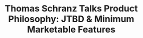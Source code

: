 ---
name: "Thomas Schranz"
title: "Thomas Schranz Talks Product Philosophy: JTBD & Minimum Marketable Features"
episode: 25
upcoming: false
twitter_url: https://twitter.com/__tosh
download_url: https://simplecast.fm/media/2224.mp3
avatar: thomas_schranz.jpg
summary: |
  <a href="https://twitter.com/__tosh">Thomas Schranz</a>, Co-Founder & CEO of <a href="https://www.blossom.io/">Blossom.io</a> talks about how he thinks differently about product management. He doesn’t blindly follow standard agile practices - he picks the right tool for the job and avoids unnecessary process. He digs into Jobs-To-Be-Done and the concept of Minimum Marketable Features.
outro_song: "Water Fountain"
outro_artist: "tUnE-yArDs"
outro_url: https://www.youtube.com/watch?v=jbiFcPhccu8
links:
  - :url: https://twitter.com/__tosh
    :label: "Thomas Schranz"
  - :url: https://www.blossom.io/
    :label: "Blossom.io"
  - :url: https://twitter.com/eoghanmccabe
    :label: "Eoghan McCabe"
  - :url: https://twitter.com/destraynor
    :label: "Des Traynor"
  - :url: http://insideintercom.io/using-job-stories-design-features-ui-ux/
    :label: "Jobs To Be Done (Intercom Blog)"
  - :url: http://www.christenseninstitute.org/key-concepts/jobs-to-be-done/
    :label: "Jobs To Be Done - Clayton Christensen"
  - :url: http://www.quora.com
    :label: "Quora"
  - :url: http://www.stackoverflow.com
    :label: "Stack Overflow"
  - :url: http://www.medium.com/product-love
    :label: "Medium - Product Love"
tweetables:
  - :quote: "Focus on the 'why' - because you can be working very efficiently without working very effectively."
    :tweet: "&quot;Focus on the 'why' - because you can be working very efficiently without working very effectively.&quot; -@__tosh #SaaS"
  - :quote: "Focus on actions - what people are doing and why. Don’t worry about personas"
    :tweet: "&quot;Focus on actions - what people are doing and why. Don’t worry about personas&quot; -@__tosh #SaaS #product #jobstobedone"
  - :quote: "Quora's a great resource for product ideas b/c you always have context of the problem. Context is king."
    :tweet: "&quot;Quora's a great resource for product ideas b/c you always have context of the problem. Context is king.&quot; -@__tosh"
---
